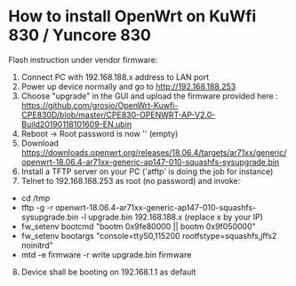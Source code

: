 # How to install OpenWrt on KuWfi 830 / Yuncore 830


Flash instruction under vendor firmware:

1. Connect PC with 192.168.188.x address to LAN port
2. Power up device normally and go to http://192.168.188.253
3. Choose "upgrade" in the GUI and upload the firmware provided here : https://github.com/grosjo/OpenWrt-Kuwfi-CPE830D/blob/master/CPE830-OPENWRT-AP-V2.0-Build20190118101609-EN.ubin
4. Reboot -> Root password is now '' (empty)
5. Download https://downloads.openwrt.org/releases/18.06.4/targets/ar71xx/generic/openwrt-18.06.4-ar71xx-generic-ap147-010-squashfs-sysupgrade.bin
6. Install a TFTP server on your PC ('atftp' is doing the job for instance)
7. Telnet to 192.168.188.253 as root (no password) and invoke:
- cd /tmp
- tftp -g -r openwrt-18.06.4-ar71xx-generic-ap147-010-squashfs-sysupgrade.bin -l upgrade.bin 192.168.188.x (replace x by your IP)
- fw_setenv bootcmd "bootm 0x9fe80000 || bootm 0x9f050000"
- fw_setenv bootargs "console=ttyS0,115200 rootfstype=squashfs,jffs2 noinitrd"
- mtd -e firmware -r write upgrade.bin firmware
8. Device shall be booting on 192.168.1.1 as default
